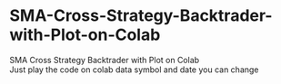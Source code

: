 # SMA-Cross-Strategy-Backtrader-with-Plot-on-Colab
SMA Cross Strategy Backtrader with Plot on Colab  <br>
Just play the code on colab data symbol and date you can change
